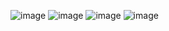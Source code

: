 ![image](https://github.com/user-attachments/assets/cd57d78a-7d1d-4bd7-a8a1-bc58ba9e46d8)
![image](https://github.com/user-attachments/assets/75b493d2-6e59-413e-bdd4-0253e986d993)
![image](https://github.com/user-attachments/assets/53105541-278b-4f83-b2fd-6729b9bc21ac)
![image](https://github.com/user-attachments/assets/f0e129bf-a3cc-4e33-9e6a-d23a53e3a2f4)
